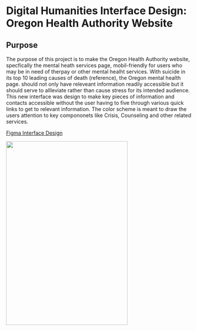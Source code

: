 # Digital Humanities Interface Design: Oregon Health Authority Website

## Purpose

The purpose of this project is to make the Oregon Health Authority website, specfically the mental heath services page, mobil-friendly for users who may be in need of therpay or other mental healht services. With suicide in its top 10 leading causes of death (reference), the Oregon mental health page. should not only have releveant information readily accessible but it should serve to allleviate rather than cause stress for its intended audience. This new interface was design to make key pieces of information and contacts accessible without the user having to five through various quick links to get to relevant information. The color scheme is meant to draw the users attention to key compononets like Crisis, Counseling and other related services. 

[Figma Interface Design](https://www.figma.com/file/7Z1M1BWsyReR32XkZcOrk5/Interface-Design?node-id=15%3A64)
<p align="left">
  <img width="330" height="500" src="Light/Dark Theme.png">
</p>
